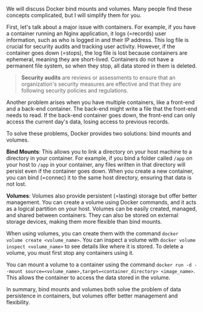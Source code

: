 We will discuss Docker bind mounts and volumes. Many people find these concepts complicated, but I will simplify them for you.

First, let's talk about a major issue with containers. For example, if you have a container running an Nginx application, it logs (=records) user information, such as who is logged in and their IP address. This log file is crucial for security audits and tracking user activity. However, if the container goes down (=stops), the log file is lost because containers are ephemeral, meaning they are short-lived. Containers do not have a permanent file system, so when they stop, all data stored in them is deleted.

> **Security audits** are reviews or assessments to ensure that an organization's security measures are effective and that they are following security policies and regulations.

Another problem arises when you have multiple containers, like a front-end and a back-end container. The back-end might write a file that the front-end needs to read. If the back-end container goes down, the front-end can only access the current day's data, losing access to previous records.

To solve these problems, Docker provides two solutions: bind mounts and volumes.

**Bind Mounts**: This allows you to link a directory on your host machine to a directory in your container. For example, if you bind a folder called `/app` on your host to `/app` in your container, any files written in that directory will persist even if the container goes down. When you create a new container, you can bind (=connec) it to the same host directory, ensuring that data is not lost.

**Volumes**: Volumes also provide persistent (=lasting) storage but offer better management. You can create a volume using Docker commands, and it acts as a logical partition on your host. Volumes can be easily created, managed, and shared between containers. They can also be stored on external storage devices, making them more flexible than bind mounts.

When using volumes, you can create them with the command `docker volume create <volume_name>`. You can inspect a volume with `docker volume inspect <volume_name>` to see details like where it is stored. To delete a volume, you must first stop any containers using it.

You can mount a volume to a container using the command `docker run -d --mount source=<volume_name>,target=<container_directory> <image_name>`. This allows the container to access the data stored in the volume.

In summary, bind mounts and volumes both solve the problem of data persistence in containers, but volumes offer better management and flexibility. 
